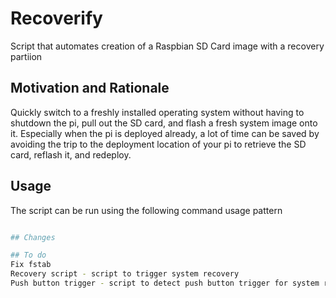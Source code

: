 # Recoverify
Script that automates creation of a Raspbian SD Card image with a recovery partiion

## Motivation and Rationale
Quickly switch to a freshly installed operating system without having to shutdown the pi, pull out the SD card,
and flash a fresh system image onto it. Especially when the pi is deployed already, a lot of time can be saved
by avoiding the trip to the deployment location of your pi to retrieve the SD card, reflash it, and redeploy.

## Usage
The script can be run using the following command usage pattern
```./recoverify.sh <source_image> <target_image>

## Changes

## To do
Fix fstab
Recovery script - script to trigger system recovery
Push button trigger - script to detect push button trigger for system recovery (i.e. factory reset)

